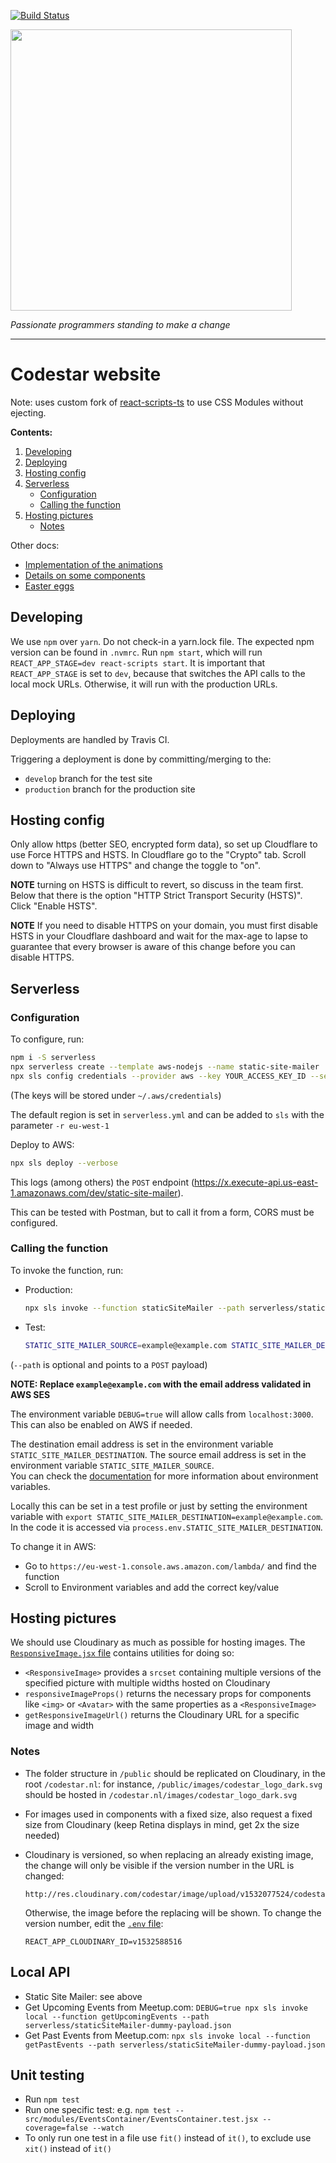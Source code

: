 [![Build Status](https://travis-ci.org/code-star/codestar-website-react.svg?branch=develop)](https://travis-ci.org/code-star/codestar-website-react)

<img align=center src=https://cloud.githubusercontent.com/assets/4116708/12473911/e67fdd44-c016-11e5-9c21-5714e07549fe.png width=450 />

*Passionate programmers standing to make a change*

---
# Codestar website

Note: uses custom fork of [react-scripts-ts](https://github.com/code-star/create-react-app-typescript) to 
use CSS Modules without ejecting. 

**Contents:**

1. [Developing](#developing)
1. [Deploying](#deploying)
1. [Hosting config](#hosting-config)
1. [Serverless](#serverless)
	- [Configuration](#configuration)
	- [Calling the function](#calling-the-function)
1. [Hosting pictures](#hosting-pictures)
	- [Notes](#notes)

Other docs:

- [Implementation of the 	animations](docs/animations.md)
- [Details on some components](docs/components.md)
- [Easter eggs](docs/easter_eggs.md)

## Developing

We use `npm` over `yarn`. Do not check-in a yarn.lock file. The expected npm version can be found in `.nvmrc`.
Run `npm start`, which will run `REACT_APP_STAGE=dev react-scripts start`. It is important that `REACT_APP_STAGE` is set to `dev`, because that switches the API calls to the local mock URLs. Otherwise, it will run with the production URLs.

## Deploying

Deployments are handled by Travis CI.

Triggering a deployment is done by committing/merging to the:

- `develop` branch for the test site
- `production` branch for the production site

## Hosting config

Only allow https (better SEO, encrypted form data), so set up Cloudflare to use Force HTTPS and HSTS. In Cloudflare go to the "Crypto" tab. Scroll down to "Always use HTTPS" and change the toggle to "on".

**NOTE** turning on HSTS is difficult to revert, so discuss in the team first. Below that there is the option "HTTP Strict Transport Security (HSTS)". Click "Enable HSTS".

**NOTE** If you need to disable HTTPS on your domain, you must first disable HSTS in your Cloudflare dashboard and wait for the max-age to lapse to guarantee that every browser is aware of this change before you can disable HTTPS.

## Serverless

### Configuration

To configure, run:

```bash
npm i -S serverless
npx serverless create --template aws-nodejs --name static-site-mailer
npx sls config credentials --provider aws --key YOUR_ACCESS_KEY_ID --secret YOUR_SECRET_ACCESS_KEY
```

(The keys will be stored under `~/.aws/credentials`)

The default region is set in `serverless.yml` and can be added to `sls` with the parameter `-r eu-west-1`

Deploy to AWS:

```bash
npx sls deploy --verbose
```

This logs (among others) the `POST` endpoint (https://x.execute-api.us-east-1.amazonaws.com/dev/static-site-mailer).

This can be tested with Postman, but to call it from a form, CORS must be configured.

### Calling the function

To invoke the function, run:

- Production:

	```bash
	npx sls invoke --function staticSiteMailer --path serverless/staticSiteMailer-dummy-payload.json
	```
- Test:

	```bash
	STATIC_SITE_MAILER_SOURCE=example@example.com STATIC_SITE_MAILER_DESTINATION=example@example.com DEBUG=true npx sls invoke local --function staticSiteMailer --path serverless/staticSiteMailer-dummy-payload.json
	```

(`--path` is optional and points to a `POST` payload)

**NOTE: Replace `example@example.com` with the email address validated in AWS SES**

The environment variable `DEBUG=true` will allow calls from `localhost:3000`. This can also be enabled on AWS if needed. 

The destination email address is set in the environment variable `STATIC_SITE_MAILER_DESTINATION`.
The source email address is set in the environment variable `STATIC_SITE_MAILER_SOURCE`.  
You can check the [documentation](https://serverless.com/framework/docs/providers/spotinst/guide/variables/#environment-variables) for 
more information about environment variables.

Locally this can be set in a test profile or just by setting the environment variable with 
`export STATIC_SITE_MAILER_DESTINATION=example@example.com`. In the code it is accessed via `process.env.STATIC_SITE_MAILER_DESTINATION`.

To change it in AWS:

- Go to `https://eu-west-1.console.aws.amazon.com/lambda/` and find the function
- Scroll to Environment variables and add the correct key/value

## Hosting pictures

We should use Cloudinary as much as possible for hosting images. The [`ResponsiveImage.jsx` file](src/ResponsiveImage/ResponsiveImage.jsx) contains utilities for doing so:

- `<ResponsiveImage>` provides a `srcset` containing multiple versions of the specified picture with multiple widths hosted on Cloudinary
- `responsiveImageProps()` returns the necessary props for components like `<img>` or `<Avatar>` with the same properties as a `<ResponsiveImage>`
- `getResponsiveImageUrl()` returns the Cloudinary URL for a specific image and width

### Notes

- The folder structure in `/public` should be replicated on Cloudinary, in the root `/codestar.nl`: for instance, `/public/images/codestar_logo_dark.svg` should be hosted in `/codestar.nl/images/codestar_logo_dark.svg`
- For images used in components with a fixed size, also request a fixed size from Cloudinary (keep Retina displays in mind, get 2x the size needed)
- Cloudinary is versioned, so when replacing an already existing image, the change will only be visible if the version number in the URL is changed:

  ```
  http://res.cloudinary.com/codestar/image/upload/v1532077524/codestar.nl/images/codestar_logo_dark.svg
  ```
  
  Otherwise, the image before the replacing will be shown. To change the version number, edit the [`.env` file](.env):
  
  ```
  REACT_APP_CLOUDINARY_ID=v1532588516
  ```

## Local API

* Static Site Mailer: see above
* Get Upcoming Events from Meetup.com: `DEBUG=true npx sls invoke local --function getUpcomingEvents --path serverless/staticSiteMailer-dummy-payload.json`
* Get Past Events from Meetup.com: `npx sls invoke local --function getPastEvents --path serverless/staticSiteMailer-dummy-payload.json`

## Unit testing

* Run `npm test`
* Run one specific test: e.g. `npm test -- src/modules/EventsContainer/EventsContainer.test.jsx --coverage=false --watch`
* To only run one test in a file use `fit()` instead of `it()`, to exclude use `xit()` instead of `it()`
